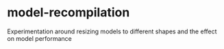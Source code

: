 # model-recompilation
Experimentation around resizing models to different shapes and the effect on model performance  
